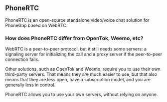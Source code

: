## PhoneRTC

PhoneRTC is an open-source standalone video/voice chat solution for PhoneGap based on WebRTC.

### How does PhoneRTC differ from OpenTok, Weemo, etc?

WebRTC is a peer-to-peer protocol, but it still needs some servers: a signaling server for initializing the call and a proxy server if the peer-to-peer connection fails.

Other solutions, such as OpenTok and Weemo, require you to use their own third-party servers. That means they are much easier to use, but that also means that they are less open, have a subscription model, and you are generally less in control.

PhoneRTC allows you to use your own servers, without relying on anyone. 
